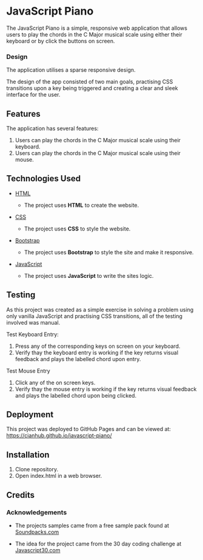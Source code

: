 # JavaScript Piano

The JavaScript Piano is a simple, responsive web application that allows users to play the chords in the C Major musical scale using either their keyboard or by click the buttons on screen.

### Design

The application utilises a sparse responsive design. 

The design of the app consisted of two main goals, practising CSS transitions upon a key being triggered and creating a clear and sleek interface for the user.

## Features

The application has several features:

1. Users can play the chords in the C Major musical scale using their keyboard.
2. Users can play the chords in the C Major musical scale using their mouse.

## Technologies Used

- [HTML](https://www.w3.org/)
    - The project uses **HTML** to create the website.

- [CSS](https://www.w3.org/)
    - The project uses **CSS** to style the website.

- [Bootstrap](https://getbootstrap.com/)
    - The project uses **Bootstrap** to style the site and make it responsive.

- [JavaScript](https://developer.mozilla.org/bm/docs/Web/JavaScript)
    - The project uses **JavaScript** to write the sites logic.

## Testing

As this project was created as a simple exercise in solving a problem using only vanilla JavaScript and practising CSS transitions, all of the testing involved was manual.

Test Keyboard Entry:
1. Press any of the corresponding keys on screen on your keyboard.
2. Verify thay the keyboard entry is working if the key returns visual feedback and plays the labelled chord upon entry.

Test Mouse Entry
1. Click any of the on screen keys.
2. Verify thay the mouse entry is working if the key returns visual feedback and plays the labelled chord upon being clicked.

## Deployment

This project was deployed to GitHub Pages and can be viewed at: <https://cianhub.github.io/javascript-piano/>

## Installation

1. Clone repository.
2. Open index.html in a web browser.

## Credits

### Acknowledgements

- The projects samples came from a free sample pack found at [Soundpacks.com](https://soundpacks.com/free-sound-packs/incredible-chords-vol-1/)

- The idea for the project came from the 30 day coding challenge at [Javascript30.com](https://javascript30.com/)
